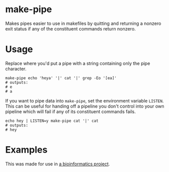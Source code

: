 make-pipe
=========

Makes pipes easier to use in makefiles by quitting and returning a nonzero exit status if any of the constituent commands return nonzero.

# Usage

Replace where you'd put a pipe with a string containing only the pipe character.

```
make-pipe echo 'heya' '|' cat '|' grep -Eo '[ea]'
# outputs:
# e
# a
```

If you want to pipe data into `make-pipe`, set the environment variable `LISTEN`. This can be useful for handing off a pipeline you don't control into your own pipeline which will fail if any of its constituent commands fails.

```
echo hey | LISTEN=y make-pipe cat '|' cat
# outputs:
# hey
```

# Examples

This was made for use in [a bioinformatics project](https://github.com/cosmicexplorer/mutation-optimizer).
